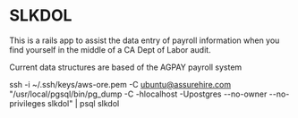 # SLKDOL

This is a rails app to assist the data entry of payroll information when you  
find yourself in the middle of a CA Dept of Labor audit.

Current data structures are based of the AGPAY payroll system


ssh -i ~/.ssh/keys/aws-ore.pem -C ubuntu@assurehire.com "/usr/local/pgsql/bin/pg_dump -C -hlocalhost -Upostgres --no-owner --no-privileges slkdol" | psql slkdol
